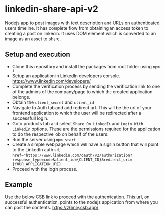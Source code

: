 # linkedin-share-api-v2
Nodejs app to post images with text description and URLs on authenticated users timeline. It has complete flow from obtaining an access token to creating a post on linkedin. It uses DOM element which is converted to an image as an asset to share.

## Setup and execution
* Clone this repository and install the packages from root folder using ```npm i```
* Setup an application in LinkedIn developers console. https://www.linkedin.com/developers/
* Complete the verification process by sending the verification link to one of the admins of the company/page to which the created application belongs.
* Obtain the ```client_secret``` and ```client_id```
* Navigate to Auth tab and add redirect url. This will be the url of your frontend application to which the user will be redirected after a successfull login.
* Goto products tab and select ```Share On LinkedIn``` and ```Login With LinkedIn``` options. These are the permissions required for the application to do the respective job on behalf of the users.
* Run the server using ```npm start```
* Create a simple web page which will have a signin button that will point to the LinkedIn auth url, ```href="https://www.linkedin.com/oauth/v2/authorization?response_type=code&client_id={CLIENT_ID}&redirect_uri={YOUR_APPLICATION_URI}```
* Proceed with the login process.

## Example 
Use the below CSB link to proceed with the authentication. This url, on successful authentication, points to the nodejs application from where you can post the contents.
https://z6mly.csb.app/
